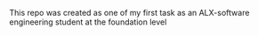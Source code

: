 This repo was created as one of my first task as an ALX-software engineering student at the foundation level